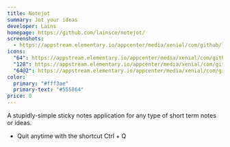 ```yaml
---
title: Notejot
summary: Jot your ideas
developer: Lains
homepage: https://github.com/lainsce/notejot/
screenshots:
  - https://appstream.elementary.io/appcenter/media/xenial/com/github/lainsce.notejot.desktop/08516A9FD557EDDC34DCC14240C087C3/screenshots/image-1_orig.png
icons:
  "64": https://appstream.elementary.io/appcenter/media/xenial/com/github/lainsce.notejot.desktop/08516A9FD557EDDC34DCC14240C087C3/icons/64x64/com.github.lainsce.notejot_com.github.lainsce.notejot.png
  "128": https://appstream.elementary.io/appcenter/media/xenial/com/github/lainsce.notejot.desktop/08516A9FD557EDDC34DCC14240C087C3/icons/128x128/com.github.lainsce.notejot_com.github.lainsce.notejot.png
  "64@2": https://appstream.elementary.io/appcenter/media/xenial/com/github/lainsce.notejot.desktop/08516A9FD557EDDC34DCC14240C087C3/icons/64x64@2/com.github.lainsce.notejot_com.github.lainsce.notejot.png
color:
  primary: "#fff3ae"
  primary-text: "#555864"
price: 0
---
```


<p>A stupidly-simple sticky notes application for any type of short term notes or ideas.</p>
<ul>
  <li>Quit anytime with the shortcut Ctrl + Q</li>
</ul>